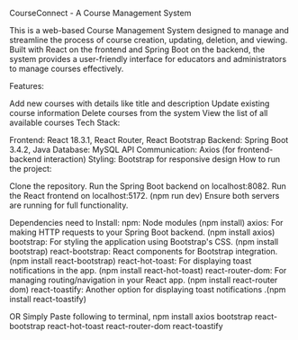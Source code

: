 CourseConnect - A Course Management System

This is a web-based Course Management System designed to manage and streamline the process of course creation, updating, deletion, and viewing. Built with React on the frontend and Spring Boot on the backend, the system provides a user-friendly interface for educators and administrators to manage courses effectively.

Features:

Add new courses with details like title and description
Update existing course information
Delete courses from the system
View the list of all available courses
Tech Stack:

Frontend: React 18.3.1, React Router, React Bootstrap
Backend: Spring Boot 3.4.2, Java
Database: MySQL
API Communication: Axios (for frontend-backend interaction)
Styling: Bootstrap for responsive design
How to run the project:

Clone the repository.
Run the Spring Boot backend on localhost:8082.
Run the React frontend on localhost:5172. (npm run dev)
Ensure both servers are running for full functionality.

Dependencies need to Install:
npm: Node modules (npm install)
axios: For making HTTP requests to your Spring Boot backend. (npm install axios)
bootstrap: For styling the application using Bootstrap's CSS. (npm install bootstrap)
react-bootstrap: React components for Bootstrap integration. (npm install react-bootstrap)
react-hot-toast: For displaying toast notifications in the app. (npm install react-hot-toast)
react-router-dom: For managing routing/navigation in your React app. (npm install react-router dom)
react-toastify: Another option for displaying toast notifications .(npm install react-toastify)

OR Simply Paste following to terminal,
npm install axios bootstrap react-bootstrap react-hot-toast react-router-dom react-toastify
